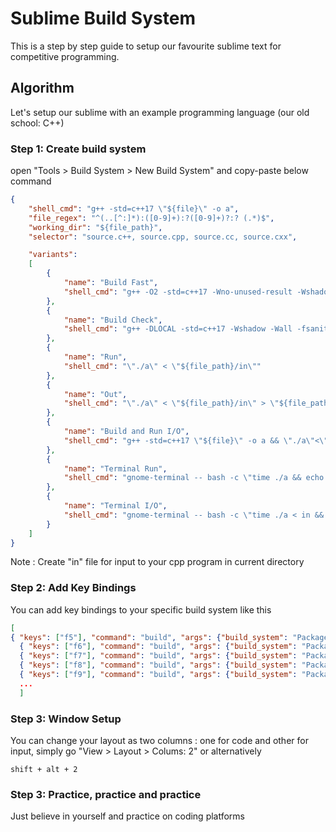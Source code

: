 # Sublime Build System
This is a step by step guide to setup our favourite sublime text for competitive programming.

## Algorithm
Let's setup our sublime with an example programming language (our old school: C++)
### Step 1: Create build system
open "Tools > Build System > New Build System" and copy-paste below command
```json
{
	"shell_cmd": "g++ -std=c++17 \"${file}\" -o a",
	"file_regex": "^(..[^:]*):([0-9]+):?([0-9]+)?:? (.*)$",
	"working_dir": "${file_path}",
	"selector": "source.c++, source.cpp, source.cc, source.cxx",

	"variants":
	[
		{
			"name": "Build Fast",
			"shell_cmd": "g++ -O2 -std=c++17 -Wno-unused-result -Wshadow -Wall -o a \"${file}\""
		},
		{
			"name": "Build Check",
			"shell_cmd": "g++ -DLOCAL -std=c++17 -Wshadow -Wall -fsanitize=undefined -D_GLIBCXX_DEBUG -g -o a \"${file}\""
		},
		{
			"name": "Run",
			"shell_cmd": "\"./a\" < \"${file_path}/in\""
		},
		{
			"name": "Out",
			"shell_cmd": "\"./a\" < \"${file_path}/in\" > \"${file_path}/out\""
		},
		{
			"name": "Build and Run I/O",
			"shell_cmd": "g++ -std=c++17 \"${file}\" -o a && \"./a\"<\"${file_path}/in\""
		},
		{
			"name": "Terminal Run",
			"shell_cmd": "gnome-terminal -- bash -c \"time ./a && echo && echo Press ENTER to EXIT ... && read line && exit\""
		},
		{
			"name": "Terminal I/O",
			"shell_cmd": "gnome-terminal -- bash -c \"time ./a < in && echo && echo Press ENTER to EXIT ... && read line && exit\""
		}
	]
}
```

Note : Create "in" file for input to your cpp program in current directory
### Step 2: Add Key Bindings
You can add key bindings to your specific build system like this
```json
[
{ "keys": ["f5"], "command": "build", "args": {"build_system": "Packages/C++/C++.sublime-build", "variant": "Run", "choice_build_system": true, "choice_variant": true}},
  { "keys": ["f6"], "command": "build", "args": {"build_system": "Packages/C++/C++.sublime-build", "variant": "Build and Run I/O", "choice_build_system": true, "choice_variant": true}},
  { "keys": ["f7"], "command": "build", "args": {"build_system": "Packages/C++/C++.sublime-build", "variant": "Terminal I/O", "choice_build_system": true, "choice_variant": true}},
  { "keys": ["f8"], "command": "build", "args": {"build_system": "Packages/C++/C++.sublime-build", "variant": "Build Check", "choice_build_system": true, "choice_variant": true}},
  { "keys": ["f9"], "command": "build", "args": {"build_system": "Packages/C++/C++.sublime-build", "variant": "Build Fast", "choice_build_system": true, "choice_variant": true}},
  ...
  ]
  ```
### Step 3: Window Setup
You can change your layout as two columns : one for code and other for input,
simply go "View > Layout > Colums: 2" or alternatively 
```
shift + alt + 2
```
### Step 3: Practice, practice and practice
Just believe in yourself and practice on coding platforms
